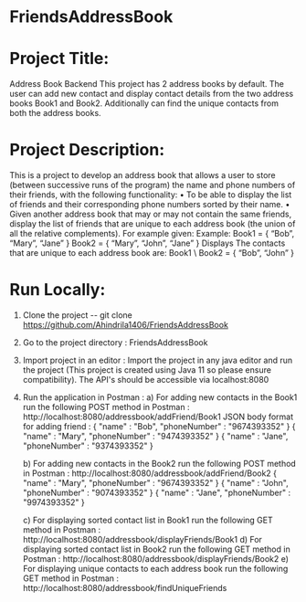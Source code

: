 # FriendsAddressBook

# Project Title:
Address Book Backend
This project has 2 address books by default. The user can  add new contact and display contact details from the two address books Book1 and Book2. Additionally can find the unique contacts from both the address books.

# Project Description:
This is a project to develop an address book that allows a user to store (between successive runs of the program) the name and phone numbers of their friends, with the
following functionality:
• To be able to display the list of friends and their corresponding phone numbers sorted
by their name.
• Given another address book that may or may not contain the same friends, display the
list of friends that are unique to each address book (the union of all the relative
complements). For example given:
Example:
Book1 = { “Bob”, “Mary”, “Jane” }
Book2 = { “Mary”, “John”, “Jane” }
Displays
The contacts that are unique to each address book are:
Book1 \ Book2 = { “Bob”, “John” }

# Run Locally:
1. Clone the project -- git clone https://github.com/Ahindrila1406/FriendsAddressBook
2. Go to the project directory : FriendsAddressBook
3. Import project in an editor : Import the project in any java editor and run the project (This project is created using Java 11 so please ensure compatibility). The API's should be accessible via localhost:8080
4. Run the application in Postman :
   a) For adding new contacts in the Book1 run the following POST method in Postman : http://localhost:8080/addressbook/addFriend/Book1
   JSON body format for adding friend : 
   {
     "name" : "Bob",
     "phoneNumber" : "9674393352"
   }
   {
     "name" : "Mary",
     "phoneNumber" : "9474393352"
   }
   {
     "name" : "Jane",
     "phoneNumber" : "9374393352"
   }
   
   b) For adding new contacts in the Book2 run the following POST method in Postman : http://localhost:8080/addressbook/addFriend/Book2
   {
     "name" : "Mary",
     "phoneNumber" : "9674393352"
   }
   {
     "name" : "John",
     "phoneNumber" : "9074393352"
   }
   {
     "name" : "Jane",
     "phoneNumber" : "9974393352"
   }
   
   c) For displaying sorted contact list in Book1 run the following GET method in Postman : http://localhost:8080/addressbook/displayFriends/Book1
   d) For displaying sorted contact list in Book2 run the following GET method in Postman : http://localhost:8080/addressbook/displayFriends/Book2
   e) For displaying unique contacts to each address book run the following GET method in Postman : http://localhost:8080/addressbook/findUniqueFriends
   
   

